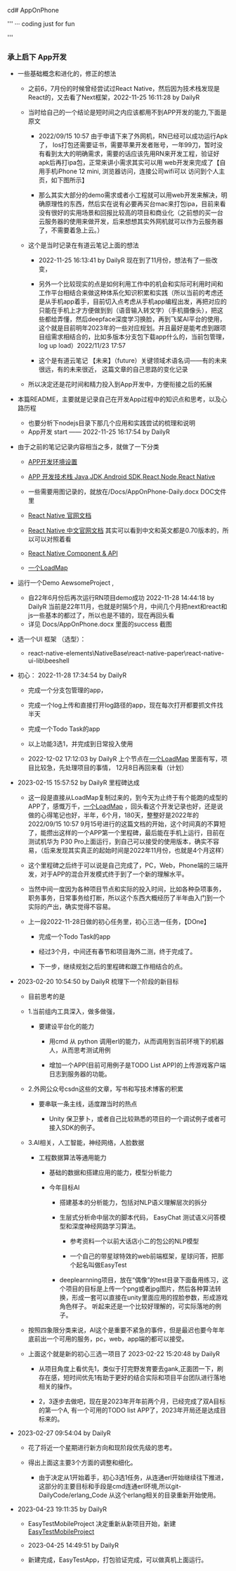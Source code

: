 cd# AppOnPhone

'''
··· coding just for fun

'''

### 承上启下 App开发

- 一些基础概念和进化的，修正的想法

	- 之前6，7月份的时候曾经尝试过React Native，然后因为技术栈发现是React的，又去看了Next框架，2022-11-25 16:11:28 by DailyR 
	- 当时给自己的一个结论是短时间之内应该都用不到APP开发的能力,下面是原文

		- 2022/09/15 10:57 由于申请下来了外网机，RN已经可以成功运行Apk了，  Ios打包还需要证书，需要苹果开发者账号，一年99刀，暂时没有看到太大的明确需求，需要的话应该先用RN来开发工程，验证好apk后再打ipa包，正常来讲小需求其实可以用 web开发来完成了【自用手机iPhone 12 mini, 浏览器访问，连接公司wifi可以 访问到个人主页，如下图所示】

		- 那么其实大部分的demo需求或者小工程就可以用web开发来解决，明确原理性的东西，然后实在说有必要再买台mac来打包ipa，目前来看没有很好的实用场景和回报比较高的项目和商业化（之前想的买一台云服务器的使用来做开发，后来想想其实外网机就可以作为云服务器了，不需要着急上云。）

	- 这个是当时记录在有道云笔记上面的想法

		- 2022-11-25 16:13:41 by DailyR 现在到了11月份，想法有了一些改变，

		- 另外一个比较现实的点是如何利用工作中的机会和实际可利用时间和工作平台相结合来做这种体系化知识积累和实践（所以当前的考虑还是从手机app着手，目前切入点考虑从手机app编程出发，再把对应的只能在手机上才方便做到到（语音输入转文字）（手机摄像头），把这些都给弄懂，然后deepface深度学习换脸，再到飞桨AI平台的使用，这个就是目前明年2023年的一些对应规划。并且最好是能考虑到跟项目组需求相结合的，比如多版本分支包下载app什么的，当前包管理，log up load）2022/11/23 17:57

		- 这个是有道云笔记 【未来】（future）关键领域术语名词——有的未来很远，有的未来很近， 这篇文章的自己思路的变化记录

	- 所以决定还是花时间和精力投入到App开发中，方便衔接之后的拓展

- 本篇README，主要就是记录自己在开发App过程中的知识点和思考，以及心路历程
	- 也要分析下nodejs目录下那几个应用和实践尝试的梳理和说明
	- App开发 start   —— 2022-11-25 16:17:54 by DailyR

- 由于之前的笔记记录内容相当之多，就做了一下分类

	- [APP开发环境设置](App_Dev_Environment.md) 

	- [APP 开发技术栈 Java,JDK,Android SDK,React,Node,React Native](APP_Dev_Java_JDK_React_thinking.md)

	- 一些需要用图记录的，就放在/Docs/AppOnPhone-Daily.docx DOC文件里


	- [React Native 官网文档](https://reactnative.dev/docs/environment-setup)
	- [React Native 中文官网文档](https://reactnative.cn/docs/getting-started) 其实可以看到中文和英文都是0.70版本的，所以可以对照着看
	- [React Native Component & API](https://reactnative.cn/docs/components-and-apis)

	- [一个LoadMap](RoadMap.md) 


- 运行一个Demo AewsomeProject ,  

	- 自22年6月份后再次运行RN项目demo成功  2022-11-28 14:44:18 by DailyR 当前是22年11月，也就是时隔5个月，中间几个月把next和react和js一些基本的都过了，所以也是不错的，现在再回头看
	- 详见 Docs/AppOnPhone.docx 里面的success 截图

- 选一个UI 框架 （选型）：

	- react-native-elements\NativeBase\react-native-paper\react-native-ui-lib\beeshell

- 初心： 2022-11-28 17:34:54 by DailyR

	- 完成一个分支包管理的app，
	- 完成一个log上传和直接打开log路径的app，现在每次打开都要抓文件找半天
	- 完成一个Todo Task的app

	- 以上功能3选1，并完成到日常投入使用

	- 2022-12-02 17:12:03 by DailyR  上个节点在[一个LoadMap](RoadMap.md) 里面有写，项目比较急，先处理项目的事情， 12月8日再回来看（计划）


- 2023-02-15 15:57:52 by DailyR 里程碑达成

	- 这一段是直接从LoadMap复制过来的，到今天为止终于有个能跑的成型的APP了，感慨万千，[一个LoadMap](RoadMap.md) ，回头看这个开发记录也好，还是说做的心得笔记也好，半年，6个月，180天，整整好是2022年的2022/09/15 10:57 9月15号进行的这篇文档的开始，这个时间真的不算短了，能攒出这样的一个APP第一个里程碑，最后能在手机上运行，目前在测试机华为 P30 Pro上面运行，到自己可以接受的使用版本，确实不容易，（后来发现其实真正的起始时间是2022年11月份，也就是4个月这样）

	- 这个里程碑之后终于可以说是自己完成了，PC，Web，Phone端的三端开发，对于APP的混合开发模式终于到了一个新的理解水平。

	- 当然中间一度因为各种项目节点和实际的投入时间，比如各种杂项事务，职务事务，日常事务给打断，所以这个东西大概经历了半年由入门到一个实际的产出，确实觉得不容易。

	- 上一段2022-11-28日做的初心任务里，初心三选一任务，【DOne】

		- 完成一个Todo Task的app

		- 经过3个月，中间还有春节和项目海外二测，终于完成了。

		- 下一步，继续规划之后的里程碑和跟工作相结合的点。

- 2023-02-20 10:54:50 by DailyR 梳理下一个阶段的新目标

	- 目前思考的是

	- 1.当前组内工具深入，做多做强，

		- 要建设平台化的能力

			- 用cmd 从 python 调用erl的能力，从而调用到当前环境下的机器人，从而思考测试用例

			- 增加一个APP(目前可用例子是TODO List APP)的上传游戏客户端日志到服务器的功能。

	- 2.外网公众号csdn这些的文章，写书和写技术博客的积累

		- 要串联一条主线，适度蹭当时的热点

			- Unity 保卫萝卜，或者自己比较熟悉的项目的一个调试例子或者可接入SDK的例子。

	- 3.AI相关，人工智能，神经网络，人脸数据

		- 工程数据算法等通用能力

			- 基础的数据和搭建应用的能力，模型分析能力

			- 今年目标AI

				- 搭建基本的分析能力，包括对NLP语义理解层次的拆分

				- 生层式分析命中层次的脚本代码， EasyChat 测试语义问答模型和深度神经网路学习算法。

					- 参考资料一个以前大话店小二的包公的NLP模型

					- 一个自己的带星球特效的web前端框架，星球问答，把那个起名叫做EasyTest

				- deeplearnning项目，放在“偶像”的test目录下面备用练习，这个项目的目标是上传一个png或者jpg图片，然后各种算法转换，形成一套可以直接在unity里面应用的捏脸参数，形成游戏角色样子。 听起来还是一个比较好理解的，可实际落地的例子。

	- 按照四象限分类来说，AI这个是重要不紧急的事件，但是最迟也要今年年底前出一个可用的服务，pc，web，app端的都可以接受。

	- 上面这个就是新的初心三选一项目了 2023-02-22 15:20:48 by DailyR

		- 从项目角度上看优先1，类似于打完野发育要去gank,正面团一下，刷存在感，短时间优先1有助于更好的结合实际和项目平台团队进行落地相关的操作。

		- 2，3逐步去做吧，现在是2023年开年前两个月，已经完成了双A目标的第一个A, 有一个可用的TODO list APP了，2023年开局还是达成目标来的。

- 2023-02-27 09:54:04 by DailyR

	- 花了将近一个星期进行新方向和现阶段优先级的思考。

	- 得出上面这主要3个方面的调整和细化。
		- 由于决定从1开始着手，初心3选1任务，从连通erl开始继续往下推进，这部分的主要目标和手段是cmd连通erl环境,所以git-DailyCode/erlang_Code 从这个erlang相关的目录重新开始使用。

- 2023-04-23 19:11:35 by DailyR
	
	- EasyTestMobileProject 决定重新从新项目开始，新建 [EasyTestMobileProject](EasyTestMobileProject.md)

	- 2023-04-25 14:49:51 by DailyR

	- 新建完成，EasyTestApp，打包验证完成，可以做真机上面运行。

	

	




